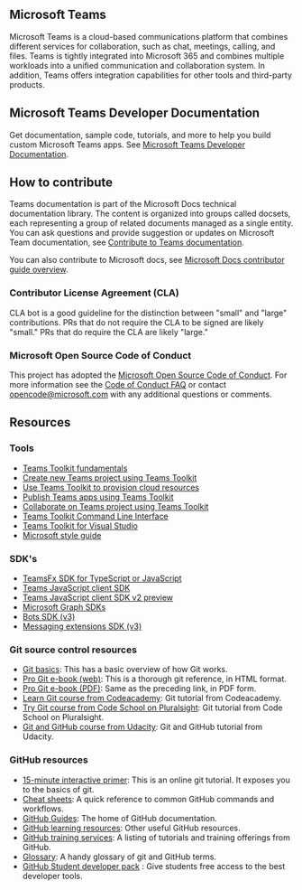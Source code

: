 ## Microsoft Teams

Microsoft Teams is a cloud-based communications platform that combines different services for collaboration, such as chat, meetings, calling, and files. Teams is tightly integrated into Microsoft 365 and combines multiple workloads into a unified communication and collaboration system. In addition, Teams offers integration capabilities for other tools and third-party products.

## Microsoft Teams Developer Documentation

Get documentation, sample code, tutorials, and more to help you build custom Microsoft Teams apps. See [Microsoft Teams Developer Documentation](https://docs.microsoft.com/en-us/microsoftteams/platform/mstdd-landing/).

## How to contribute 

Teams documentation is part of the Microsoft Docs technical documentation library. The content is organized into groups called docsets, each representing a group of related documents managed as a single entity. You can ask questions and provide suggestion or updates on Microsoft Team documentation, see [Contribute to Teams documentation](https://docs.microsoft.com/en-us/microsoftteams/platform/resources/teams-contributor-reference/).

You can also contribute to Microsoft docs, see [Microsoft Docs contributor guide overview](https://docs.microsoft.com/en-us/contribute/).

### Contributor License Agreement (CLA)
CLA bot is a good guideline for the distinction between "small" and "large" contributions. PRs that do not require the CLA to be signed are likely "small." PRs that do require the CLA are likely "large."

### Microsoft Open Source Code of Conduct
This project has adopted the [Microsoft Open Source Code of Conduct](https://opensource.microsoft.com/codeofconduct/).
For more information see the [Code of Conduct FAQ](https://opensource.microsoft.com/codeofconduct/faq/) or contact [opencode@microsoft.com](mailto:opencode@microsoft.com) with any additional questions or comments.

## Resources

### Tools

* [Teams Toolkit fundamentals](https://docs.microsoft.com/en-us/microsoftteams/platform/toolkit/teams-toolkit-fundamentals/)
* [Create new Teams project using Teams Toolkit](https://docs.microsoft.com/en-us/microsoftteams/platform/toolkit/create-new-project/)
* [Use Teams Toolkit to provision cloud resources](https://docs.microsoft.com/en-us/microsoftteams/platform/toolkit/provision/)
* [Publish Teams apps using Teams Toolkit](https://docs.microsoft.com/en-us/microsoftteams/platform/toolkit/publish/)
* [Collaborate on Teams project using Teams Toolkit](https://docs.microsoft.com/en-us/microsoftteams/platform/toolkit/teamsfx-collaboration/)
* [Teams Toolkit Command Line Interface](https://docs.microsoft.com/en-us/microsoftteams/platform/toolkit/teamsfx-cli/)
* [Teams Toolkit for Visual Studio](https://docs.microsoft.com/en-us/microsoftteams/platform/toolkit/visual-studio-overview/)
* [Microsoft style guide](https://docs.microsoft.com/en-us/style-guide/welcome/)

### SDK's

* [TeamsFx SDK for TypeScript or JavaScript](https://docs.microsoft.com/en-us/microsoftteams/platform/toolkit/teamsfx-sdk/)
* [Teams JavaScript client SDK](https://docs.microsoft.com/en-us/microsoftteams/platform/tabs/how-to/using-teams-client-sdk/)
* [Teams JavaScript client SDK v2 preview](https://docs.microsoft.com/en-us/microsoftteams/platform/m365-apps/using-teams-client-sdk-preview?tabs=manifest-teams-toolkit%2Cjavascript/)
* [Microsoft Graph SDKs](https://docs.microsoft.com/en-us/graph/sdks/sdks-overview/)
* [Bots SDK (v3)](https://docs.microsoft.com/en-us/microsoftteams/platform/resources/bot-v3/bots-overview/)
* [Messaging extensions SDK (v3)](https://docs.microsoft.com/en-us/microsoftteams/platform/resources/messaging-extension-v3/messaging-extensions-overview/)

### Git source control resources
* [Git basics](https://go.microsoft.com/fwlink/?linkid=853939): This has a basic overview of how Git works.
* [Pro Git e-book (web)](https://go.microsoft.com/fwlink/?linkid=853940): This is a thorough git reference, in HTML format.
* [Pro Git e-book (PDF)](https://progit2.s3.amazonaws.com/en/2016-03-22-f3531/progit-en.1084.pdf): Same as the preceding link, in PDF form.
* [Learn Git course from Codeacademy](https://www.codecademy.com/learn/learn-git): Git tutorial from Codeacademy.
* [Try Git course from Code School on Pluralsight](https://www.pluralsight.com/courses/code-school-git-real): Git tutorial from Code School on Pluralsight.
* [Git and GitHub course from Udacity](https://www.udacity.com/course/version-control-with-git--ud123): Git and GitHub tutorial from Udacity.

### GitHub resources

* [15-minute interactive primer](https://try.github.io/): This is an online git tutorial. It exposes you to the basics of git.
* [Cheat sheets](https://go.microsoft.com/fwlink/?linkid=853941): A quick reference to common GitHub commands and workflows.
* [GitHub Guides](https://guides.github.com/): The home of GitHub documentation.
* [GitHub learning resources](https://help.github.com/articles/git-and-github-learning-resources/): Other useful GitHub resources.
* [GitHub training services](https://services.github.com/training/): A listing of tutorials and training offerings from GitHub.
* [Glossary](https://help.github.com/articles/github-glossary): A handy glossary of git and GitHub terms.
* [GitHub Student developer pack](https://education.github.com/pack) : Give students free access to the best developer tools.
